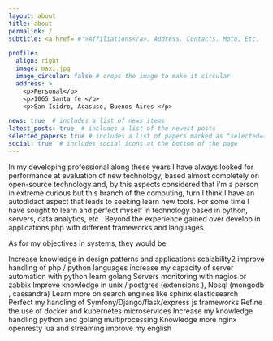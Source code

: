 ```yaml
---
layout: about
title: about
permalink: /
subtitle: <a href='#'>Affiliations</a>. Address. Contacts. Moto. Etc.

profile:
  align: right
  image: maxi.jpg
  image_circular: false # crops the image to make it circular
  address: >
    <p>Personal</p>
    <p>1065 Santa fe </p>
    <p>San Isidro, Acasuso, Buenos Aires </p>

news: true  # includes a list of news items
latest_posts: true  # includes a list of the newest posts
selected_papers: true # includes a list of papers marked as "selected={true}"
social: true  # includes social icons at the bottom of the page
---
```


In my developing professional along these years I have always looked for performance at
evaluation of new technology, based almost completely on open-source technology and, by this
aspects considered that i'm a person in extreme curious but this branch of the computing, turn I
think I have an autodidact aspect that leads to seeking learn new tools.
For some time I have sought to learn and perfect myself in technology based in python, servers,
data analytics, etc . Beyond the experience gained over develop in applications php with different
frameworks and languages


As for my objectives in systems, they would be

Increase knowledge in design patterns and applications scalability2
improve handling of php / python languages
increase my capacity of server automation with python
learn golang
Servers monitoring with nagios or zabbix
Improve knowledge in unix / postgres (extensions ), Nosql (mongodb , cassandra)
Learn more on search engines like sphinx elasticsearch
Perfect my handling of Symfony/Django/flask/express js frameworks
Refine the use of docker and kubernetes microservices
Increase my knowledge handling python and golang multiprocessing
Knowledge more nginx openresty lua and streaming 
improve my english
